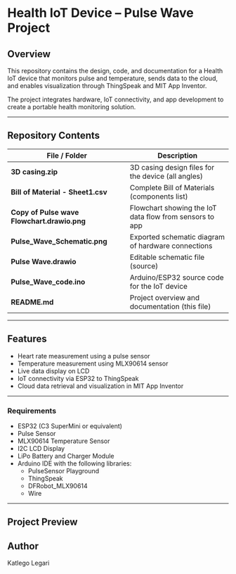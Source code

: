 # Health IoT Device – Pulse Wave Project  

## Overview  
This repository contains the design, code, and documentation for a Health IoT device that monitors pulse and temperature, sends data to the cloud, and enables visualization through ThingSpeak and MIT App Inventor.  

The project integrates hardware, IoT connectivity, and app development to create a portable health monitoring solution.  

---

## Repository Contents  

| File / Folder                          | Description                                              |
|----------------------------------------|----------------------------------------------------------|
| **3D casing.zip**                      | 3D casing design files for the device (all angles)       |
| **Bill of Material - Sheet1.csv**      | Complete Bill of Materials (components list)             |
| **Copy of Pulse wave Flowchart.drawio.png** | Flowchart showing the IoT data flow from sensors to app |
| **Pulse_Wave_Schematic.png**           | Exported schematic diagram of hardware connections       |
| **Pulse Wave.drawio**                  | Editable schematic file (source)                        |
| **Pulse_Wave_code.ino**                | Arduino/ESP32 source code for the IoT device             |
| **README.md**                          | Project overview and documentation (this file)           |

---

## Features  
- Heart rate measurement using a pulse sensor  
- Temperature measurement using MLX90614 sensor  
- Live data display on LCD  
- IoT connectivity via ESP32 to ThingSpeak  
- Cloud data retrieval and visualization in MIT App Inventor  

---


### Requirements  
- ESP32 (C3 SuperMini or equivalent)  
- Pulse Sensor  
- MLX90614 Temperature Sensor  
- I2C LCD Display  
- LiPo Battery and Charger Module  
- Arduino IDE with the following libraries:  
  - PulseSensor Playground  
  - ThingSpeak  
  - DFRobot_MLX90614  
  - Wire  

---

## Project Preview

## Author
Katlego Legari
